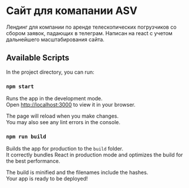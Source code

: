 # Сайт для комапании ASV
Лендинг для компании по аренде телескопических погрузчиков со сбором заявок, падающих в телеграм. Написан на react с учетом дальнейшего масштабирования сайта.

## Available Scripts

In the project directory, you can run:

### `npm start`

Runs the app in the development mode.\
Open [http://localhost:3000](http://localhost:3000) to view it in your browser.

The page will reload when you make changes.\
You may also see any lint errors in the console.

### `npm run build`

Builds the app for production to the `build` folder.\
It correctly bundles React in production mode and optimizes the build for the best performance.

The build is minified and the filenames include the hashes.\
Your app is ready to be deployed!